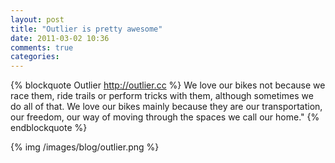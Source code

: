 ```yaml
---
layout: post
title: "Outlier is pretty awesome"
date: 2011-03-02 10:36
comments: true
categories: 
---
```


{% blockquote Outlier http://outlier.cc %}
We love our bikes not because we race them, ride trails or perform tricks
with them, although sometimes we do all of that. We love our bikes mainly
because they are our transportation, our freedom, our way of moving through
the spaces we call our home."
{% endblockquote %}

{% img /images/blog/outlier.png %}
